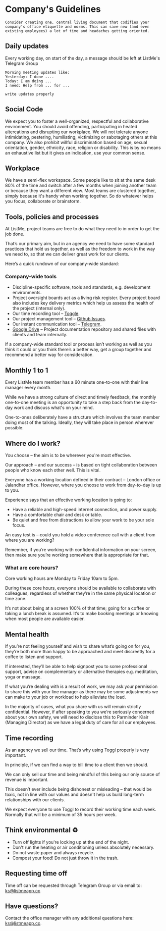# Company's Guidelines

```
Consider creating one, central living document that codifies your company's office etiquette and norms. This can save new (and even existing employees) a lot of time and headaches getting oriented.
```

## Daily updates

Every working day, on start of the day, a message should be left at ListMe's Telegram Group

```
Morning meeting updates like:
Yesterday: I done ....
Today: I am doing ...
I need: Help from ... for ...

write updates properly
```

## Social Code

We expect you to foster a well-organized, respectful and collaborative environment. You should avoid offending, participating in heated altercations and disrupting our workplace. We will not tolerate anyone intimidating, pestering, humiliating, victimizing or sabotaging others at this company. We also prohibit willful discrimination based on age, sexual orientation, gender, ethnicity, race, religion or disability. This is by no means an exhaustive list but it gives an indication, use your common sense.

## Workplace

We have a semi-flex workspace. Some people like to sit at the same desk 80% of the time and switch after a few months when joining another team or because they want a different view. Most teams are clustered together, simply because it's handy when working together. So do whatever helps you focus, collaborate or brainstorm.

## Tools, policies and processes

At ListMe, project teams are free to do what they need to in order to get the job done.

That’s our primary aim, but in an agency we need to have some standard practices that hold us together, as well as the freedom to work in the way we need to, so that we can deliver great work for our clients.

Here’s a quick rundown of our company-wide standard:

### Company-wide tools

- Discipline-specific software, tools and standards, e.g. development environments.
- Project oversight boards act as a living risk register. Every project board also includes key delivery metrics which help us assess the health of the project (internal only).
- Our time recording tool – [Toggle](https://www.toggl.com/).
- Our project management tool – [Github Issues](https://github.com/).
- Our instant communication tool – [Telegram](https://telegram.org/).
- [Google Drive](https://drive.google.com/drive/folders/0B8iWG4AtNctDRTJESXg5ZW5nRGM?usp=sharing) – Project documentation repository and shared files with clients and team internally.

If a company-wide standard tool or process isn’t working as well as you think it could or you think there’s a better way, get a group together and recommend a better way for consideration.

## Monthly 1 to 1

Every ListMe team member has a 60 minute one-to-one with their line manager every month.

While we have a strong culture of direct and timely feedback, the monthly one-to-one meeting is an opportunity to take a step back from the day-to-day work and discuss what's on your mind.

One-to-ones deliberately have a structure which involves the team member doing most of the talking. Ideally, they will take place in person wherever possible.

## Where do I work?

You choose – the aim is to be wherever you're most effective.

Our approach – and our success – is based on tight collaboration between people who know each other well. This is vital.

Everyone has a working location defined in their contract – London office or Jalandhar office. However, where you choose to work from day-to-day is up to you.

Experience says that an effective working location is going to:

- Have a reliable and high-speed internet connection, and power supply.
- Have a comfortable chair and desk or table.
- Be quiet and free from distractions to allow your work to be your sole focus.

An easy test is – could you hold a video conference call with a client from where you are working?

Remember, if you’re working with confidential information on your screen, then make sure you’re working somewhere that is appropriate for that.

### What are core hours?

Core working hours are Monday to Friday 10am to 5pm.

During these core hours, everyone should be available to collaborate with colleagues, regardless of whether they’re in the same physical location or time zone.

It’s not about being at a screen 100% of that time; going for a coffee or taking a lunch break is assumed. It’s to make booking meetings or knowing when most people are available easier.

## Mental health

If you’re not feeling yourself and wish to share what’s going on for you, they’re both more than happy to be approached and meet discreetly for a coffee to listen and support.

If interested, they’ll be able to help signpost you to some professional support, advise on complementary or alternative therapies e.g. meditation, yoga or massage.

If what you’re dealing with is a result of work, we may ask your permission to share this with your line manager as there may be some adjustments we can make to your job or workload to help alleviate the load.

In the majority of cases, what you share with us will remain strictly confidential. However, if after speaking to you we’re seriously concerned about your own safety, we will need to disclose this to Parminder Klair (Managing Director) as we have a legal duty of care for all our employees.

## Time recording

As an agency we sell our time. That’s why using Toggl properly is very important.

In principle, if we can find a way to bill time to a client then we should.

We can only sell our time and being mindful of this being our only source of revenue is important.

This doesn’t ever include being dishonest or misleading – that would be toxic, not in line with our values and doesn't help us build long-term relationships with our clients.

We expect everyone to use Toggl to record their working time each week. Normally that will be a minimum of 35 hours per week.

## Think environmental ♻️

- Turn off lights if you're locking up at the end of the night.
- Don't run the heating or air conditioning unless absolutely necessary.
- Do not waste paper and always recycle.
- Compost your food! Do not just throw it in the trash.

## Requesting time off

Time off can be requested through Telegram Group or via email to: [ks@listmeapp.co](mailto:ks@listmeapp.co)

## Have questions?

Contact the office manager with any additional questions here: [ks@listmeapp.co](mailto:ks@listmeapp.co).
